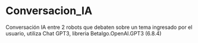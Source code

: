 # Conversacion_IA
Conversación IA entre 2 robots que debaten sobre un tema ingresado por el usuario, utiliza Chat GPT3, libreria Betalgo.OpenAI.GPT3 (6.8.4)
